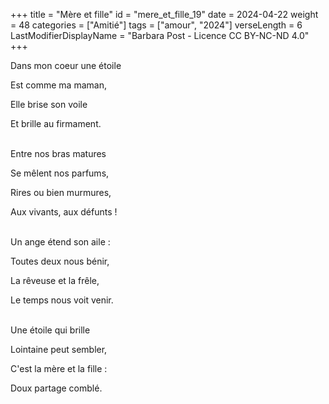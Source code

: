 +++
title = "Mère et fille"
id = "mere_et_fille_19"
date = 2024-04-22
weight = 48
categories = ["Amitié"]
tags = ["amour", "2024"]
verseLength = 6
LastModifierDisplayName = "Barbara Post - Licence CC BY-NC-ND 4.0"
+++

Dans mon coeur une étoile

Est comme ma maman,

Elle brise son voile

Et brille au firmament.

 \
Entre nos bras matures

Se mêlent nos parfums,

Rires ou bien murmures,

Aux vivants, aux défunts !

 \
Un ange étend son aile :

Toutes deux nous bénir,

La rêveuse et la frêle,

Le temps nous voit venir.

 \
Une étoile qui brille

Lointaine peut sembler,

C'est la mère et la fille :

Doux partage comblé.
